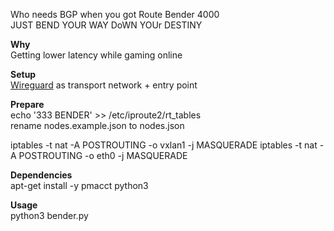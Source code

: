 Who needs BGP when you got Route Bender 4000<br />
JUST BEND YOUR WAY DoWN YOUr DESTINY

**Why**<br />
Getting lower latency while gaming online

**Setup**<br />
[Wireguard](https://github.com/wireguard) as transport network + entry point<br />

**Prepare**<br />
echo '333 BENDER' >> /etc/iproute2/rt_tables<br />
rename nodes.example.json to nodes.json

iptables -t nat -A POSTROUTING -o vxlan1 -j MASQUERADE
iptables -t nat -A POSTROUTING -o eth0 -j MASQUERADE

**Dependencies**<br />
apt-get install -y pmacct python3

**Usage**<br />
python3 bender.py

